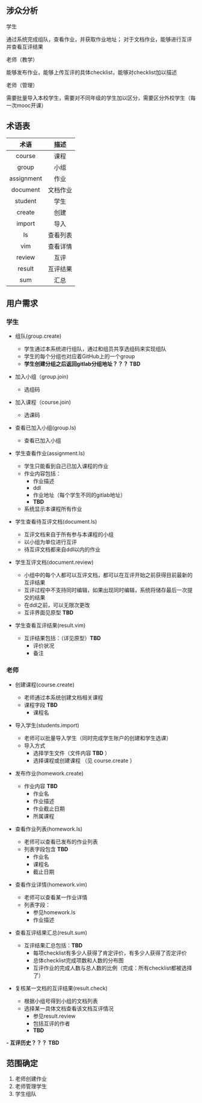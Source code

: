 ## 涉众分析

学生

通过系统完成组队，查看作业，并获取作业地址；
对于文档作业，能够进行互评并查看互评结果

老师（教学）

能够发布作业，能够上传互评的具体checklist，能够对checklist加以描述


老师（管理）

需要批量导入本校学生，需要对不同年级的学生加以区分，需要区分外校学生（每一次mooc开课）

## 术语表

| 术语       | 描述     |
| :--------: | :------: |
| course     | 课程     |
| group      | 小组     |
| assignment | 作业     |
| document   | 文档作业 |
| student    | 学生     |
| create     | 创建     |
| import     | 导入     |
| ls         | 查看列表 |
| vim        | 查看详情 |
| review     | 互评     |
| result     | 互评结果 |
| sum        | 汇总     |

## 用户需求


### 学生

- 组队(group.create)
    - 学生通过本系统进行组队，通过和组员共享选组码来实现组队
    - 学生的每个分组也对应着GitHub上的一个group
    - **学生创建分组之后返回gitlab分组地址？？？** **TBD**

- 加入小组（group.join)
    - 选组码

- 加入课程（course.join)
    - 选课码

- 查看已加入小组(group.ls)
    - 查看已加入小组
 

- 学生查看作业(assignment.ls)
    - 学生只能看到自己已加入课程的作业
    - 作业内容包括：
        - 作业描述
        - ddl
        - 作业地址（每个学生不同的gitlab地址）
        - **TBD**
    - 系统显示本课程所有作业

- 学生查看待互评文档(document.ls)
    - 互评文档来自于所有参与本课程的小组
    - 以小组为单位进行互评
    - 待互评文档都来自ddl以内的作业

- 学生互评文档(document.review)
    - 小组中的每个人都可以互评文档，都可以在互评开始之前获得目前最新的互评结果
    - 互评过程中不支持同时编辑，如果出现同时编辑，系统将储存最后一次提交的结果
    - 在ddl之前，可以无限次更改
    - 互评界面见原型 **TBD**

- 学生查看互评结果(result.vim)
    - 互评结果包括：（详见原型）**TBD**
        - 评价状况
        - 备注


### 老师

- 创建课程(course.create)
    - 老师通过本系统创建文档相关课程
    - 课程字段 **TBD**
        - 课程名

- 导入学生(students.import)
    - 老师可以批量导入学生（同时完成学生账户的创建和学生选课）
    - 导入方式
        - 选择学生文件（文件内容 **TBD** ）
        - 选择课程或创建课程 （见 course.create ）

- 发布作业(homework.create)
    - 作业内容 **TBD**
        - 作业名
        - 作业描述
        - 作业截止日期
        - 所属课程

- 查看作业列表(homework.ls)
    - 老师可以查看已发布的作业列表
    - 列表字段包含 **TBD**
        - 作业名
        - 课程名
        - 截止日期

- 查看作业详情(homework.vim)
    - 老师可以查看某一作业详情
    - 列表字段：
        - 参见homework.ls
        - 作业描述
- 查看互评结果汇总(result.sum)
    - 互评结果汇总包括：**TBD**
        - 每项checklist有多少人获得了肯定评价，有多少人获得了否定评价
        - 总体checklist完成项数和人数的分布图
        - 互评作业的完成人数与总人数的比例（完成：所有checklist都被选择了）

- 复核某一文档的互评结果(result.check)
    - 根据小组号得到小组的文档列表
    - 选择某一具体文档查看该文档互评情况
        - 参见result.review
        - 包括互评的作者
        - **TBD**


**- 互评历史？？？** **TBD**





## 范围确定

1. 老师创建作业
2. 老师管理学生
3. 学生组队